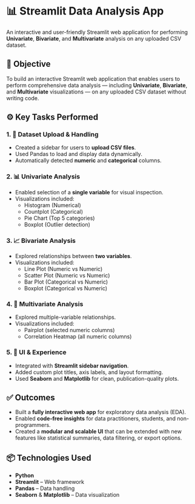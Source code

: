 # 📊 Streamlit Data Analysis App

An interactive and user-friendly Streamlit web application for performing **Univariate**, **Bivariate**, and **Multivariate** analysis on any uploaded CSV dataset.

## 🎯 Objective

To build an interactive Streamlit web application that enables users to perform comprehensive data analysis — including **Univariate**, **Bivariate**, and **Multivariate** visualizations — on any uploaded CSV dataset without writing code.


## ⚙️ Key Tasks Performed

### 1. 📁 Dataset Upload & Handling
- Created a sidebar for users to **upload CSV files**.
- Used Pandas to load and display data dynamically.
- Automatically detected **numeric** and **categorical** columns.

### 2. 📊 Univariate Analysis
- Enabled selection of a **single variable** for visual inspection.
- Visualizations included:
  - Histogram (Numerical)
  - Countplot (Categorical)
  - Pie Chart (Top 5 categories)
  - Boxplot (Outlier detection)

### 3. 📈 Bivariate Analysis
- Explored relationships between **two variables**.
- Visualizations included:
  - Line Plot (Numeric vs Numeric)
  - Scatter Plot (Numeric vs Numeric)
  - Bar Plot (Categorical vs Numeric)
  - Boxplot (Categorical vs Numeric)

### 4. 🔬 Multivariate Analysis
- Explored multiple-variable relationships.
- Visualizations included:
  - Pairplot (selected numeric columns)
  - Correlation Heatmap (all numeric columns)

### 5. 🧼 UI & Experience
- Integrated with **Streamlit sidebar navigation**.
- Added custom plot titles, axis labels, and layout formatting.
- Used **Seaborn** and **Matplotlib** for clean, publication-quality plots.



## ✅ Outcomes

- Built a **fully interactive web app** for exploratory data analysis (EDA).
- Enabled **code-free insights** for data practitioners, students, and non-programmers.
- Created a **modular and scalable UI** that can be extended with new features like statistical summaries, data filtering, or export options.


## 📦 Technologies Used

- **Python**
- **Streamlit** – Web framework
- **Pandas** – Data handling
- **Seaborn** & **Matplotlib** – Data visualization
